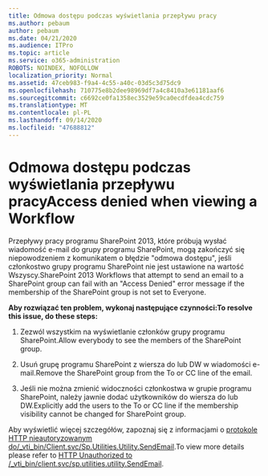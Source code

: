 ```yaml
---
title: Odmowa dostępu podczas wyświetlania przepływu pracy
ms.author: pebaum
author: pebaum
ms.date: 04/21/2020
ms.audience: ITPro
ms.topic: article
ms.service: o365-administration
ROBOTS: NOINDEX, NOFOLLOW
localization_priority: Normal
ms.assetid: 47ceb983-f9a4-4c55-a40c-03d5c3d75dc9
ms.openlocfilehash: 710775e8b2dee98969df7a4c8410a3e61181aaf6
ms.sourcegitcommit: c6692ce0fa1358ec3529e59ca0ecdfdea4cdc759
ms.translationtype: MT
ms.contentlocale: pl-PL
ms.lasthandoff: 09/14/2020
ms.locfileid: "47688812"
---
```

# <a name="access-denied-when-viewing-a-workflow"></a><span data-ttu-id="fd324-102">Odmowa dostępu podczas wyświetlania przepływu pracy</span><span class="sxs-lookup"><span data-stu-id="fd324-102">Access denied when viewing a Workflow</span></span>

<span data-ttu-id="fd324-103">Przepływy pracy programu SharePoint 2013, które próbują wysłać wiadomość e-mail do grupy programu SharePoint, mogą zakończyć się niepowodzeniem z komunikatem o błędzie "odmowa dostępu", jeśli członkostwo grupy programu SharePoint nie jest ustawione na wartość Wszyscy.</span><span class="sxs-lookup"><span data-stu-id="fd324-103">SharePoint 2013 Workflows that attempt to send an email to a SharePoint group can fail with an "Access Denied" error message if the membership of the SharePoint group is not set to Everyone.</span></span>
  
 <span data-ttu-id="fd324-104">**Aby rozwiązać ten problem, wykonaj następujące czynności:**</span><span class="sxs-lookup"><span data-stu-id="fd324-104">**To resolve this issue, do these steps:**</span></span>
  
 1. <span data-ttu-id="fd324-105">Zezwól wszystkim na wyświetlanie członków grupy programu SharePoint.</span><span class="sxs-lookup"><span data-stu-id="fd324-105">Allow everybody to see the members of the SharePoint group.</span></span>
  
 2. <span data-ttu-id="fd324-106">Usuń grupę programu SharePoint z wiersza do lub DW w wiadomości e-mail.</span><span class="sxs-lookup"><span data-stu-id="fd324-106">Remove the SharePoint group from the To or CC line of the email.</span></span>
  
 3. <span data-ttu-id="fd324-107">Jeśli nie można zmienić widoczności członkostwa w grupie programu SharePoint, należy jawnie dodać użytkowników do wiersza do lub DW.</span><span class="sxs-lookup"><span data-stu-id="fd324-107">Explicitly add the users to the To or CC line if the membership visibility cannot be changed for SharePoint group.</span></span>
  
<span data-ttu-id="fd324-108">Aby wyświetlić więcej szczegółów, zapoznaj się z informacjami o [protokole HTTP nieautoryzowanym do/_vti_bin/Client.svc/Sp.Utilities.Utility.SendEmail](https://go.microsoft.com/fwlink/?linkid=2044694&amp;clcid=0x409).</span><span class="sxs-lookup"><span data-stu-id="fd324-108">To view more details please refer to [HTTP Unauthorized to /_vti_bin/client.svc/sp.utilities.utility.SendEmail](https://go.microsoft.com/fwlink/?linkid=2044694&amp;clcid=0x409).</span></span>
  